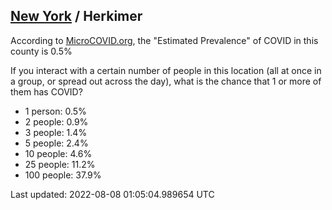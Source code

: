 
## [New York](/united-states/new-york) / Herkimer

According to [MicroCOVID.org](http://microcovid.org),
the "Estimated Prevalence" of COVID in this county is 0.5%

If you interact with a certain number of people in this location
(all at once in a group, or spread out across the day), what is the chance that
1 or more of them has COVID?

- 1 person: 0.5%
- 2 people: 0.9%
- 3 people: 1.4%
- 5 people: 2.4%
- 10 people: 4.6%
- 25 people: 11.2%
- 100 people: 37.9%

Last updated: 2022-08-08 01:05:04.989654 UTC
